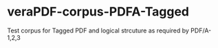 # veraPDF-corpus-PDFA-Tagged
Test corpus for Tagged PDF and logical strcuture as required by PDF/A-1,2,3
